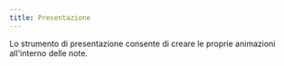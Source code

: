 ```yaml
---
title: Presentazione
---
```


Lo strumento di presentazione consente di creare le proprie animazioni all'interno delle note.
